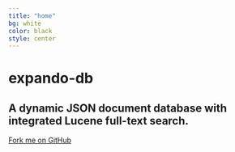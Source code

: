 ```yaml
---
title: "home"
bg: white
color: black
style: center
---
```




<span class="fa-stack subtlecircle" style="font-size:100px; background:rgba(255,166,0,0.1)">
  <i class="fa fa-circle fa-stack-2x text-white"></i>
  <i class="fa fa-database fa-stack-1x text-orange"></i>
</span>

# **expando-db**

## A dynamic JSON document database with integrated Lucene full-text search.

<span id="forkongithub">
  <a href="{{ site.source_link }}" class="bg-blue">
    Fork me on GitHub
  </a>
</span>
